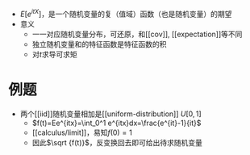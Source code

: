- $E[e^{itX}]$，是一个随机变量的复（值域）函数（也是随机变量）的期望
- 意义
  - 一一对应随机变量分布，可还原，和[[cov]], [[expectation]]等不同
  - 独立随机变量和的特征函数是特征函数的积
  - 对$t$求导可求矩
# 例题
- 两个[[iid]]随机变量相加是[[uniform-distribution]] $U[0,1]$
  - $f(t)=Ee^{itx}=\int_0^1 e^{itx}dx=\frac{e^{it}-1}{it}$
  - [[calculus/limit]]，易知$f(0)=1$
  - 因此$\sqrt {f(t)}$，反变换回去即可给出待求随机变量